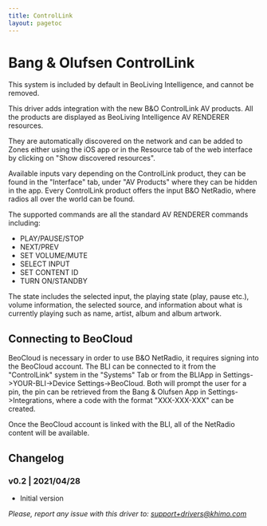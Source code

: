 ```yaml
---
title: ControlLink
layout: pagetoc
---
```


# Bang & Olufsen ControlLink

This system is included by default in BeoLiving Intelligence, and cannot be
removed.

This driver adds integration with the new B&O ControlLink AV products. All the products are displayed as BeoLiving Intelligence AV RENDERER resources.

They are automatically discovered on the network and can be added to Zones either using the iOS app or in the Resource tab of the web interface by clicking on "Show discovered resources".

Available inputs vary depending on the ControlLink product, they can be found in the "Interface" tab, under "AV Products" where they can be hidden in the app. Every ControlLink product offers the input B&O NetRadio, where radios all over the world can be found.

The supported commands are all the standard AV RENDERER commands including:
- PLAY/PAUSE/STOP
- NEXT/PREV
- SET VOLUME/MUTE
- SELECT INPUT
- SET CONTENT ID
- TURN ON/STANDBY

The state includes the selected input, the playing state (play, pause etc.), volume information, the selected source, and information about what is currently playing such as name, artist, album and album artwork. 

## Connecting to BeoCloud
BeoCloud is necessary in order to use B&O NetRadio, it requires signing into the BeoCloud account. The BLI can be connected to it from the "ControlLink" system in the "Systems" Tab or from the BLIApp in Settings->YOUR-BLI->Device Settings->BeoCloud. 
Both will prompt the user for a pin, the pin can be retrieved from the Bang & Olufsen App in Settings->Integrations, where a code with the format "XXX-XXX-XXX" can be created. 

Once the BeoCloud account is linked with the BLI, all of the NetRadio content will be available.

## Changelog
### v0.2 | 2021/04/28
 - Initial version
 
*Please, report any issue with this driver to: support+drivers@khimo.com*